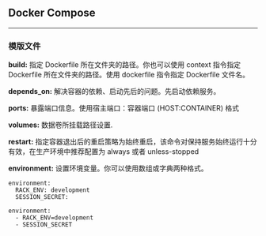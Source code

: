 ## Docker Compose
---
### 模版文件
**build:**
指定 Dockerfile 所在文件夹的路径。你也可以使用 context 指令指定 Dockerfile 所在文件夹的路径。使用 dockerfile 指令指定 Dockerfile 文件名。

**depends_on:**
解决容器的依赖、启动先后的问题。先启动依赖服务。

**ports:**
暴露端口信息。使用宿主端口：容器端口 (HOST:CONTAINER) 格式

**volumes:**
数据卷所挂载路径设置.

**restart:**
指定容器退出后的重启策略为始终重启，该命令对保持服务始终运行十分有效，在生产环境中推荐配置为 always 或者 unless-stopped

**environment:**
设置环境变量。你可以使用数组或字典两种格式。
```shell
environment:
  RACK_ENV: development
  SESSION_SECRET:

environment:
  - RACK_ENV=development
  - SESSION_SECRET
```